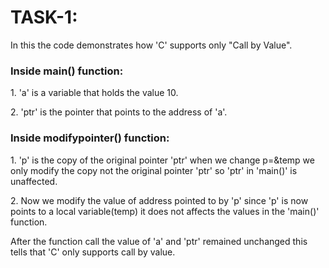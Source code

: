 <h1>TASK-1:</h1>

In this the code demonstrates how 'C' supports only "Call by Value".

<h3>Inside main() function:</h3>
 <p> 1. 'a' is a variable that holds the value 10.</p>
 <p> 2. 'ptr' is the pointer that points to the address of 'a'.</p>
     
<h3>Inside modifypointer() function:</h3>
 <p> 1. 'p' is the copy of the original pointer 'ptr' when we change p=&temp we only modify the copy not the original
     pointer 'ptr' so 'ptr' in 'main()' is unaffected.</p>
 <p> 2. Now we modify the value of address  pointed to by 'p' since 'p' is now points to a local variable(temp) it does
     not affects the values in the 'main()' function.</p>

 <div>After the function call the value of 'a' and 'ptr' remained unchanged this tells that 'C' only supports call by value. </div>

 


 
     
